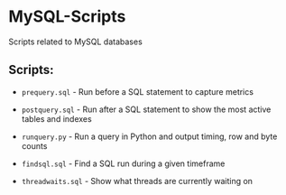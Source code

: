 # MySQL-Scripts
Scripts related to MySQL databases

## Scripts:

* `prequery.sql` - Run before a SQL statement to capture metrics

* `postquery.sql` - Run after a SQL statement to show the most active tables and indexes

* `runquery.py` - Run a query in Python and output timing, row and byte counts

* `findsql.sql` - Find a SQL run during a given timeframe

* `threadwaits.sql` - Show what threads are currently waiting on

